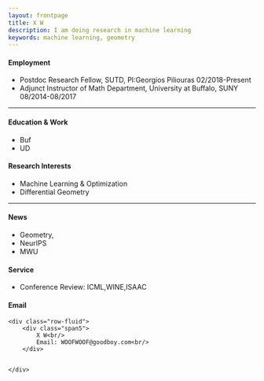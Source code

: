 ```yaml
---
layout: frontpage
title: X W
description: I am doing research in machine learning  
keywords: machine learning, geometry
---
```

<h4><a name="Employment"></a>Employment</h4>
<ul>
    <li>Postdoc Research Fellow, SUTD, PI:Georgios Piliouras
     02/2018-Present</li>
    <li>Adjunct Instructor of Math Department, University at Buffalo, SUNY 
        08/2014-08/2017</li>
</ul>

---

<h4><a name="Education"></a>Education & Work</h4>
<ul>
    <li>Buf</li>
    <li>UD</li>
</ul>
<h4><a name="Research Interests"></a>Research Interests</h4>
<ul>
    <li>Machine Learning & Optimization</li>
    <li>Differential Geometry</li>
</ul>

---


<div class="container">
    <h4><a name="News"></a>News</h4>
    <ul>
        <li>Geometry,</li>
        <li>NeurIPS</li>
        <li>MWU</li>
    </ul>
            
   <h4><a name="Service"></a>Service</h4>
    <ul>
        <li>Conference Review: ICML,WINE,ISAAC</li>
    </ul>
   
<h4><a name="Email"></a>Email</h4>

    <div class="row-fluid">
        <div class="span5">
            X W<br/>
            Email: WOOFWOOF@goodboy.com<br/>
        </div>

       
    </div>
</div>


